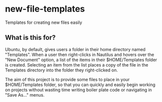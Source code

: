 # new-file-templates
Templates for creating new files easily

## What is this for?
Ubuntu, by default, gives users a folder in their home directory named
"Templates".  When a user then right-clicks in Nautilus and hovers over the "New
Document" option, a list of the items in their $HOME/Templates folder is
created.  Selecting an item from the list places a copy of the file in the
Templates directory into the folder they right-clicked on.  

The aim of this project is to provide some files to place in your 
$HOME/Templates folder, so that you can quickly and easily begin working on
projects without wasting time writing boiler plate code or navigating in
"Save As..." menus.
